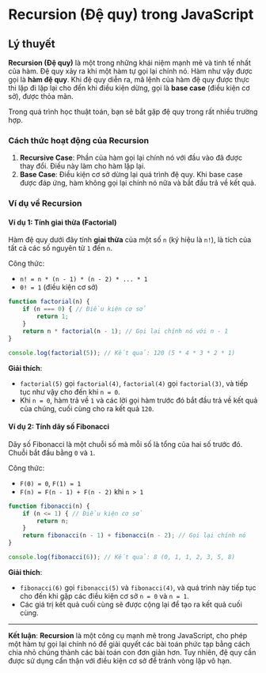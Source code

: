 # Recursion (Đệ quy) trong JavaScript

## Lý thuyết
**Recursion (Đệ quy)** là một trong những khái niệm mạnh mẽ và tinh tế nhất của hàm. Đệ quy xảy ra khi một hàm tự gọi lại chính nó. Hàm như vậy được gọi là **hàm đệ quy**. Khi đệ quy diễn ra, mã lệnh của hàm đệ quy được thực thi lặp đi lặp lại cho đến khi điều kiện dừng, gọi là **base case** (điều kiện cơ sở), được thỏa mãn.

Trong quá trình học thuật toán, bạn sẽ bắt gặp đệ quy trong rất nhiều trường hợp.

### Cách thức hoạt động của Recursion
1. **Recursive Case**: Phần của hàm gọi lại chính nó với đầu vào đã được thay đổi. Điều này làm cho hàm lặp lại.
2. **Base Case**: Điều kiện cơ sở dừng lại quá trình đệ quy. Khi base case được đáp ứng, hàm không gọi lại chính nó nữa và bắt đầu trả về kết quả.

### Ví dụ về Recursion

#### Ví dụ 1: Tính giai thừa (Factorial)
Hàm đệ quy dưới đây tính **giai thừa** của một số `n` (ký hiệu là `n!`), là tích của tất cả các số nguyên từ `1` đến `n`.

Công thức:
- `n! = n * (n - 1) * (n - 2) * ... * 1`
- `0! = 1` (điều kiện cơ sở)

```javascript
function factorial(n) {
    if (n === 0) { // Điều kiện cơ sở
        return 1;
    }
    return n * factorial(n - 1); // Gọi lại chính nó với n - 1
}

console.log(factorial(5)); // Kết quả: 120 (5 * 4 * 3 * 2 * 1)
```

**Giải thích**: 
- `factorial(5)` gọi `factorial(4)`, `factorial(4)` gọi `factorial(3)`, và tiếp tục như vậy cho đến khi `n = 0`.
- Khi `n = 0`, hàm trả về `1` và các lời gọi hàm trước đó bắt đầu trả về kết quả của chúng, cuối cùng cho ra kết quả `120`.

#### Ví dụ 2: Tính dãy số Fibonacci
Dãy số Fibonacci là một chuỗi số mà mỗi số là tổng của hai số trước đó. Chuỗi bắt đầu bằng `0` và `1`.

Công thức:
- `F(0) = 0`, `F(1) = 1`
- `F(n) = F(n - 1) + F(n - 2)` khi `n > 1`

```javascript
function fibonacci(n) {
    if (n <= 1) { // Điều kiện cơ sở
        return n;
    }
    return fibonacci(n - 1) + fibonacci(n - 2); // Gọi lại chính nó
}

console.log(fibonacci(6)); // Kết quả: 8 (0, 1, 1, 2, 3, 5, 8)
```

**Giải thích**:
- `fibonacci(6)` gọi `fibonacci(5)` và `fibonacci(4)`, và quá trình này tiếp tục cho đến khi gặp các điều kiện cơ sở `n = 0` và `n = 1`.
- Các giá trị kết quả cuối cùng sẽ được cộng lại để tạo ra kết quả cuối cùng.

---

**Kết luận**: **Recursion** là một công cụ mạnh mẽ trong JavaScript, cho phép một hàm tự gọi lại chính nó để giải quyết các bài toán phức tạp bằng cách chia nhỏ chúng thành các bài toán con đơn giản hơn. Tuy nhiên, đệ quy cần được sử dụng cẩn thận với điều kiện cơ sở để tránh vòng lặp vô hạn.